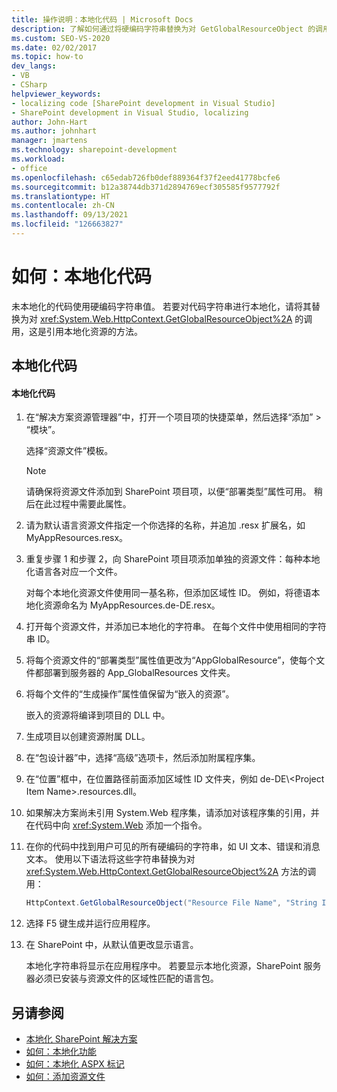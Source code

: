 ```yaml
---
title: 操作说明：本地化代码 | Microsoft Docs
description: 了解如何通过将硬编码字符串替换为对 GetGlobalResourceObject 的调用（一种引用本地化资源的方法）来本地化 SharePoint 中的代码。
ms.custom: SEO-VS-2020
ms.date: 02/02/2017
ms.topic: how-to
dev_langs:
- VB
- CSharp
helpviewer_keywords:
- localizing code [SharePoint development in Visual Studio]
- SharePoint development in Visual Studio, localizing
author: John-Hart
ms.author: johnhart
manager: jmartens
ms.technology: sharepoint-development
ms.workload:
- office
ms.openlocfilehash: c65edab726fb0def889364f37f2eed41778bcfe6
ms.sourcegitcommit: b12a38744db371d2894769ecf305585f9577792f
ms.translationtype: HT
ms.contentlocale: zh-CN
ms.lasthandoff: 09/13/2021
ms.locfileid: "126663827"
---
```

# <a name="how-to-localize-code"></a>如何：本地化代码
  未本地化的代码使用硬编码字符串值。 若要对代码字符串进行本地化，请将其替换为对 <xref:System.Web.HttpContext.GetGlobalResourceObject%2A> 的调用，这是引用本地化资源的方法。

## <a name="localize-code"></a>本地化代码

#### <a name="to-localize-code"></a>本地化代码

1. 在“解决方案资源管理器”中，打开一个项目项的快捷菜单，然后选择“添加” > “模块”。

     选择“资源文件”模板。

    > [!NOTE]
    > 请确保将资源文件添加到 SharePoint 项目项，以便“部署类型”属性可用。 稍后在此过程中需要此属性。

2. 请为默认语言资源文件指定一个你选择的名称，并追加 .resx 扩展名，如 MyAppResources.resx。

3. 重复步骤 1 和步骤 2，向 SharePoint 项目项添加单独的资源文件：每种本地化语言各对应一个文件。

     对每个本地化资源文件使用同一基名称，但添加区域性 ID。 例如，将德语本地化资源命名为 MyAppResources.de-DE.resx。

4. 打开每个资源文件，并添加已本地化的字符串。 在每个文件中使用相同的字符串 ID。

5. 将每个资源文件的“部署类型”属性值更改为“AppGlobalResource”，使每个文件都部署到服务器的 App_GlobalResources 文件夹。

6. 将每个文件的“生成操作”属性值保留为“嵌入的资源”。

     嵌入的资源将编译到项目的 DLL 中。

7. 生成项目以创建资源附属 DLL。

8. 在“包设计器”中，选择“高级”选项卡，然后添加附属程序集。

9. 在“位置”框中，在位置路径前面添加区域性 ID 文件夹，例如 de-DE\\\<Project Item Name>.resources.dll。

10. 如果解决方案尚未引用 System.Web 程序集，请添加对该程序集的引用，并在代码中向 <xref:System.Web> 添加一个指令。

11. 在你的代码中找到用户可见的所有硬编码的字符串，如 UI 文本、错误和消息文本。 使用以下语法将这些字符串替换为对 <xref:System.Web.HttpContext.GetGlobalResourceObject%2A> 方法的调用：

    ```csharp
    HttpContext.GetGlobalResourceObject("Resource File Name", "String ID")
    ```

12. 选择 F5 键生成并运行应用程序。

13. 在 SharePoint 中，从默认值更改显示语言。

     本地化字符串将显示在应用程序中。 若要显示本地化资源，SharePoint 服务器必须已安装与资源文件的区域性匹配的语言包。

## <a name="see-also"></a>另请参阅
- [本地化 SharePoint 解决方案](../sharepoint/localizing-sharepoint-solutions.md)
- [如何：本地化功能](../sharepoint/how-to-localize-a-feature.md)
- [如何：本地化 ASPX 标记](../sharepoint/how-to-localize-aspx-markup.md)
- [如何：添加资源文件](../sharepoint/how-to-add-a-resource-file.md)
